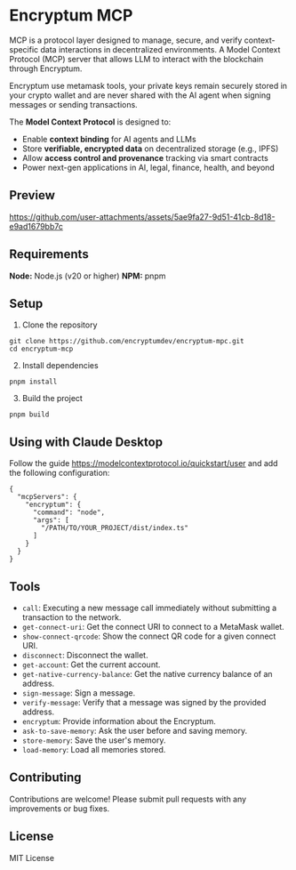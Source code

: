 # Encryptum MCP

MCP is a protocol layer designed to manage, secure, and verify context-specific data interactions in decentralized environments. A Model Context Protocol (MCP) server that allows LLM to interact with the blockchain through Encryptum.

Encryptum use metamask tools, your private keys remain securely stored in your crypto wallet and are never shared with the AI agent when signing messages or sending transactions.

The **Model Context Protocol** is designed to:
- Enable **context binding** for AI agents and LLMs
- Store **verifiable, encrypted data** on decentralized storage (e.g., IPFS)
- Allow **access control and provenance** tracking via smart contracts
- Power next-gen applications in AI, legal, finance, health, and beyond

## Preview
https://github.com/user-attachments/assets/5ae9fa27-9d51-41cb-8d18-e9ad1679bb7c

## Requirements

**Node:** Node.js (v20 or higher)
**NPM:** pnpm

## Setup

1. Clone the repository
```
git clone https://github.com/encryptumdev/encryptum-mpc.git
cd encryptum-mcp
```

2. Install dependencies
```
pnpm install
```

3. Build the project
```
pnpm build
```

## Using with Claude Desktop

Follow the guide https://modelcontextprotocol.io/quickstart/user and add the following configuration:

```
{
  "mcpServers": {
    "encryptum": {
      "command": "node",
      "args": [
        "/PATH/TO/YOUR_PROJECT/dist/index.ts"
      ]
    }
  }
}
```

## Tools

- `call`: Executing a new message call immediately without submitting a transaction to the network.
- `get-connect-uri`: Get the connect URI to connect to a MetaMask wallet.
- `show-connect-qrcode`: Show the connect QR code for a given connect URI.
- `disconnect`: Disconnect the wallet.
- `get-account`: Get the current account.
- `get-native-currency-balance`: Get the native currency balance of an address.
- `sign-message`: Sign a message.
- `verify-message`: Verify that a message was signed by the provided address.
- `encryptum`: Provide information about the Encryptum.
- `ask-to-save-memory`: Ask the user before and saving memory.
- `store-memory`: Save the user's memory.
- `load-memory`: Load all memories stored.

## Contributing
Contributions are welcome! Please submit pull requests with any improvements or bug fixes.

## License
MIT License
